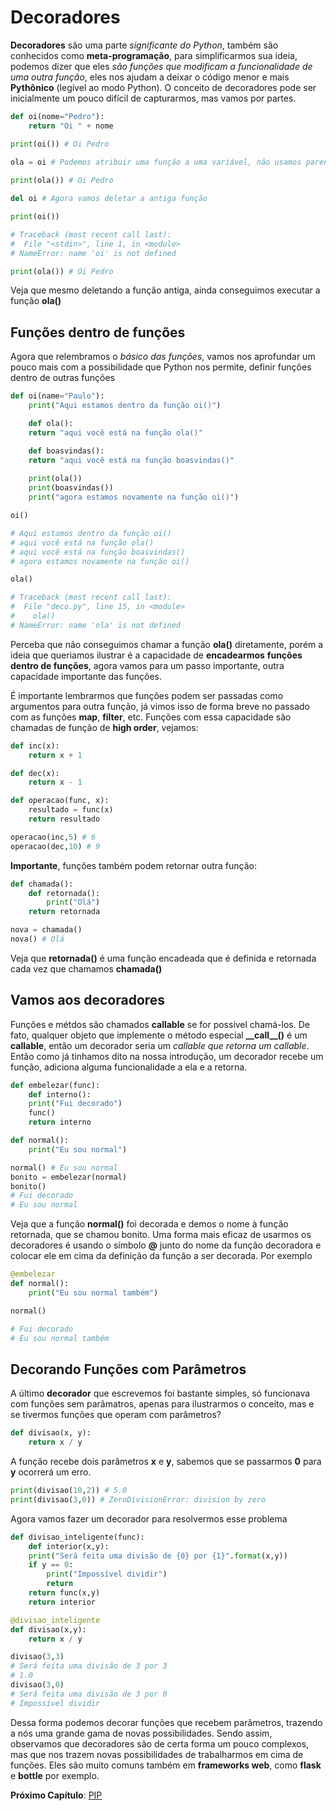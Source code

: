 # Decoradores

**Decoradores** são uma parte *significante do Python*, também são conhecidos como **meta-programação**, para simplificarmos sua ideia, podemos dizer que eles *são funções que modificam a funcionalidade de uma outra função*, eles nos ajudam a deixar o código menor e mais **Pythônico** (legível ao modo Python). O conceito de decoradores pode ser inicialmente um pouco difícil de capturarmos, mas vamos por partes.

```python
def oi(nome="Pedro"):
    return "Oi " + nome

print(oi()) # Oi Pedro

ola = oi # Podemos atribuir uma função a uma variável, não usamos parenteses, pois não estamos chamando a função
 
print(ola()) # Oi Pedro

del oi # Agora vamos deletar a antiga função

print(oi()) 

# Traceback (most recent call last):
#  File "<stdin>", line 1, in <module>
# NameError: name 'oi' is not defined

print(ola()) # Oi Pedro
```

Veja que mesmo deletando a função antiga, ainda conseguimos executar a função **ola()**

## Funções dentro de funções

Agora que relembramos o *básico das funções*, vamos nos aprofundar um pouco mais com a possibilidade que Python nos permite, definir funções dentro de outras funções

```python
def oi(name="Paulo"):
    print("Aqui estamos dentro da função oi()")

    def ola():
	return "aqui você está na função ola()"

    def boasvindas():
	return "aqui você está na função boasvindas()"
	
    print(ola())
    print(boasvindas())
    print("agora estamos novamente na função oi()")

oi()

# Aqui estamos dentro da função oi()
# aqui você está na função ola()
# aqui você está na função boasvindas()
# agora estamos novamente na função oi()

ola()

# Traceback (most recent call last):
#  File "deco.py", line 15, in <module>
#    ola()
# NameError: name 'ola' is not defined
```

Perceba que não conseguimos chamar a função **ola()** diretamente, porém a ideia que queriamos ilustrar é a capacidade de **encadearmos** **funções dentro de funções**, agora vamos para um passo importante, outra capacidade importante das funções.

É importante lembrarmos que funções podem ser passadas como argumentos para outra função, já vimos isso de forma breve no passado com as funções **map**, **filter**, etc. Funções com essa capacidade são chamadas de função de **high order**, vejamos:

```python
def inc(x):
    return x + 1

def dec(x):
    return x - 1

def operacao(func, x):
    resultado = func(x)
    return resultado

operacao(inc,5) # 6
operacao(dec,10) # 9
```

**Importante**, funções também podem retornar outra função:

```python
def chamada():
    def retornada():
        print("Olá")
    return retornada

nova = chamada()
nova() # Olá
```

Veja que **retornada()** é uma função encadeada que é definida e retornada cada vez que chamamos **chamada()**

## Vamos aos decoradores

Funções e métdos são chamados **callable** se for possível chamá-los. De fato, qualquer objeto que implemente o método especial **\_\_call_\_\()** é um **callable**, então um decorador seria um *callable que retorna um callable*. Então como já tinhamos dito na nossa introdução, um decorador recebe um função, adiciona alguma funcionalidade a ela e a retorna.

```python
def embelezar(func):
    def interno():
	print("Fui decorado")
	func()
    return interno

def normal():
    print("Eu sou normal")

normal() # Eu sou normal
bonito = embelezar(normal)
bonito() 
# Fui decorado
# Eu sou normal
```

Veja que a função **normal()** foi decorada e demos o nome à função retornada, que se chamou bonito. Uma forma mais eficaz de usarmos os decoradores é usando o símbolo **@** junto do nome da função decoradora e colocar ele em cima da definição da função a ser decorada. Por exemplo

```python
@embelezar
def normal():
    print("Eu sou normal também")

normal()

# Fui decorado
# Eu sou normal também
```

## Decorando Funções com Parâmetros

A último **decorador** que escrevemos foi bastante simples, só funcionava com funções sem parâmatros, apenas para ilustrarmos o conceito, mas e se tivermos funções que operam com parâmetros?

```python
def divisao(x, y):
    return x / y
```

A função recebe dois parâmetros **x** e **y**, sabemos que se passarmos **0** para **y** ocorrerá um erro.

```python
print(divisao(10,2)) # 5.0
print(divisao(3,0)) # ZeroDivisionError: division by zero
```

Agora vamos fazer um decorador para resolvermos esse problema

```python
def divisao_inteligente(func):
    def interior(x,y):
	print("Será feita uma divisão de {0} por {1}".format(x,y))
	if y == 0:
	    print("Impossível dividir")
	    return
	return func(x,y)
    return interior

@divisao_inteligente
def divisao(x,y):
    return x / y		

divisao(3,3)
# Será feita uma divisão de 3 por 3
# 1.0
divisao(3,0)
# Será feita uma divisão de 3 por 0
# Impossível dividir
```

Dessa forma podemos decorar funções que recebem parâmetros, trazendo a nós uma grande gama de novas possibilidades. Sendo assim, observamos que decoradores são de certa forma um pouco complexos, mas que nos trazem novas possibilidades de trabalharmos em cima de funções. Eles são muito comuns também em **frameworks web**, como **flask** e **bottle** por exemplo.

**Próximo Capítulo**: [PIP](https://github.com/the-akira/Python-Iluminado/blob/master/Capitulos/29.PIP.md)
